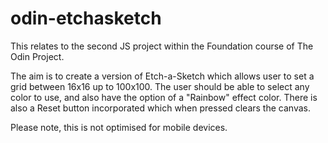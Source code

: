 # odin-etchasketch

This relates to the second JS project within the Foundation course of The Odin Project.

The aim is to create a version of Etch-a-Sketch which allows user to set a grid between 16x16 up to 100x100.
The user should be able to select any color to use, and also have the option of a "Rainbow" effect color.
There is also a Reset button incorporated which when pressed clears the canvas.

Please note, this is not optimised for mobile devices.